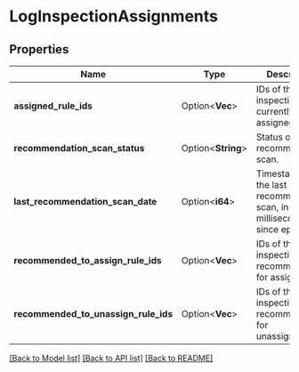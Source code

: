 # LogInspectionAssignments

## Properties

Name | Type | Description | Notes
------------ | ------------- | ------------- | -------------
**assigned_rule_ids** | Option<**Vec<i32>**> | IDs of the log inspection rules currently assigned. | [optional]
**recommendation_scan_status** | Option<**String**> | Status of the last recommendation scan. | [optional]
**last_recommendation_scan_date** | Option<**i64**> | Timestamp of the last recommendation scan, in milliseconds since epoch. | [optional]
**recommended_to_assign_rule_ids** | Option<**Vec<i32>**> | IDs of the log inspection rules recommended for assignment. | [optional]
**recommended_to_unassign_rule_ids** | Option<**Vec<i32>**> | IDs of the log inspection rules recommended for unassignment. | [optional]

[[Back to Model list]](../README.md#documentation-for-models) [[Back to API list]](../README.md#documentation-for-api-endpoints) [[Back to README]](../README.md)


